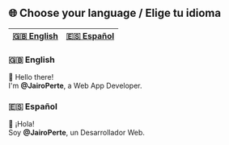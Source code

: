 ## 🌐 Choose your language / Elige tu idioma

| [🇬🇧 English](README-en.md) | [🇪🇸 Español](README-es.md) |
|-------------------------|-------------------------|

### 🇬🇧 English
👋 Hello there!  
I'm **@JairoPerte**, a Web App Developer.

### 🇪🇸 Español
👋 ¡Hola!  
Soy **@JairoPerte**, un Desarrollador Web.
